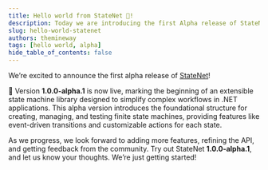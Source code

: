 ```yaml
---
title: Hello world from StateNet 🚀!
description: Today we are introducing the first Alpha release of StateNet.
slug: hello-world-statenet
authors: themineway
tags: [hello world, alpha]
hide_table_of_contents: false
---
```


We’re excited to announce the first alpha release of [StateNet](https://www.nuget.org/packages/TheMineWay.StateNet)!

<!-- truncate -->

🎉 Version **1.0.0-alpha.1** is now live, marking the beginning of an extensible state machine library designed to simplify complex workflows in .NET applications. This alpha version introduces the foundational structure for creating, managing, and testing finite state machines, providing features like event-driven transitions and customizable actions for each state.

As we progress, we look forward to adding more features, refining the API, and getting feedback from the community. Try out StateNet **1.0.0-alpha.1**, and let us know your thoughts. We’re just getting started!
